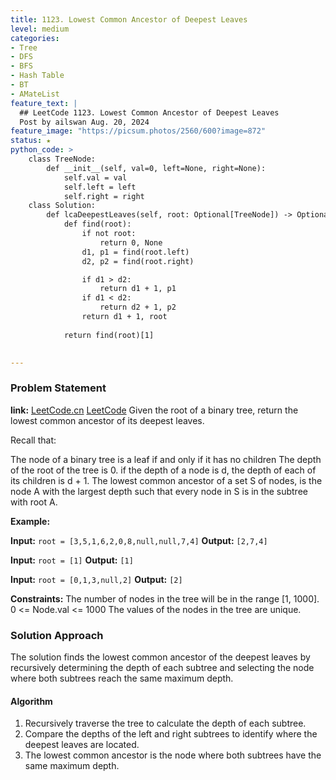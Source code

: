 ```yaml
---
title: 1123. Lowest Common Ancestor of Deepest Leaves
level: medium
categories:
- Tree
- DFS
- BFS
- Hash Table
- BT
- AMateList
feature_text: |
  ## LeetCode 1123. Lowest Common Ancestor of Deepest Leaves
  Post by ailswan Aug. 20, 2024
feature_image: "https://picsum.photos/2560/600?image=872"
status: ★
python_code: >
    class TreeNode:
        def __init__(self, val=0, left=None, right=None):
            self.val = val
            self.left = left
            self.right = right
    class Solution:
        def lcaDeepestLeaves(self, root: Optional[TreeNode]) -> Optional[TreeNode]:
            def find(root):
                if not root:
                    return 0, None
                d1, p1 = find(root.left)
                d2, p2 = find(root.right)

                if d1 > d2:
                    return d1 + 1, p1
                if d1 < d2:
                    return d2 + 1, p2
                return d1 + 1, root
            
            return find(root)[1]
   

---
```


### Problem Statement
**link:**
[LeetCode.cn](https://leetcode.cn/problems/lowest-common-ancestor-of-deepest-leaves/)
[LeetCode](https://leetcode.com/lowest-common-ancestor-of-deepest-leaves/)
Given the root of a binary tree, return the lowest common ancestor of its deepest leaves.

Recall that:

The node of a binary tree is a leaf if and only if it has no children
The depth of the root of the tree is 0. if the depth of a node is d, the depth of each of its children is d + 1.
The lowest common ancestor of a set S of nodes, is the node A with the largest depth such that every node in S is in the subtree with root A.

**Example:**

**Input:** `root = [3,5,1,6,2,0,8,null,null,7,4]`
**Output:** `[2,7,4]`

**Input:** `root = [1]`
**Output:** `[1]`

**Input:** `root = [0,1,3,null,2]`
**Output:** `[2]`

**Constraints:**
The number of nodes in the tree will be in the range [1, 1000].
0 <= Node.val <= 1000
The values of the nodes in the tree are unique.

### Solution Approach
The solution finds the lowest common ancestor of the deepest leaves by recursively determining the depth of each subtree and selecting the node where both subtrees reach the same maximum depth.

#### Algorithm
1. Recursively traverse the tree to calculate the depth of each subtree.
2. Compare the depths of the left and right subtrees to identify where the deepest leaves are located.
3. The lowest common ancestor is the node where both subtrees have the same maximum depth.